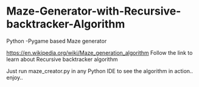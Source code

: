 # Maze-Generator-with-Recursive-backtracker-Algorithm
Python -Pygame based Maze generator 

https://en.wikipedia.org/wiki/Maze_generation_algorithm
Follow the link to learn about Recursive backtracker algorithm

Just run maze_creator.py in any Python IDE to see the algorithm in action.. enjoy..
